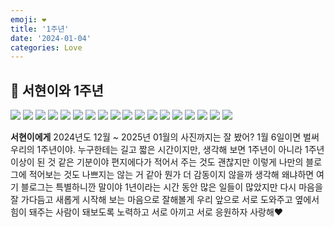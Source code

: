 ```yaml
---
emoji: ❤️
title: '1주년'
date: '2024-01-04'
categories: Love
---
```


## 👋 서현이와 1주년

![](01.jpeg)
![](02.jpeg)
![](03.jpeg)
![](04.jpeg)
![](05.jpeg)
![](06.jpeg)
![](07.jpeg)
![](08.jpeg)
![](09.jpeg)
![](10.jpeg)
![](11.jpeg)
![](12.jpeg)
![](13.jpeg)
![](14.jpeg)
![](15.jpeg)
![](16.jpeg)
![](17.jpeg)
![](18.jpeg)

**서현이에게**
2024년도 12월 ~ 2025년 01월의 사진까지는 잘 봤어?
1월 6일이면 벌써 우리의 1주년이야.
누구한테는 길고 짧은 시간이지만, 생각해 보면 1주년이 아니라 1주년 이상이 된 것 같은 기분이야
편지에다가 적어서 주는 것도 괜찮지만 이렇게 나만의 블로그에 적어보는 것도 나쁘지는 않는 거 같아 뭔가 더 감동이지 않을까 생각해 왜냐하면 여기 블로그는 특별하니깐 말이야
1년이라는 시간 동안 많은 일들이 많았지만 다시 마음을 잘 가다듬고 새롭게 시작해 보는 마음으로 잘해볼게
우리 앞으로 서로 도와주고 옆에서 힘이 돼주는 사람이 돼보도록 노력하고 서로 아끼고 서로 응원하자 사랑해❤️
